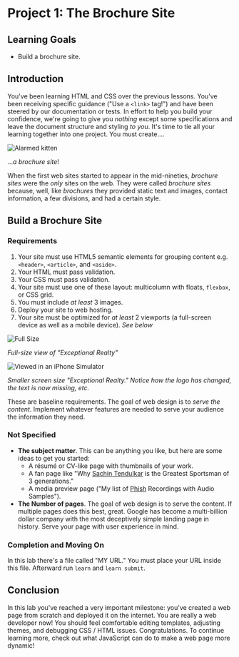 # Project 1: The Brochure Site

## Learning Goals

- Build a brochure site.

## Introduction

You've been learning HTML and CSS over the previous lessons. You've been
receiving specific guidance ("Use a `<link>` tag!") and have been steered by
our documentation or tests. In effort to help you build your confidence, we're
going to give you _nothing_ except some specifications and leave the document
structure and styling _to you_.  It's time to tie all your learning together
into one project. You must create....

![Alarmed kitten](https://media.giphy.com/media/11wjdvVFDf19cI/giphy.gif)

..._a brochure site_!

When the first web sites started to appear in the mid-nineties, _brochure
sites_ were the _only_ sites on the web. They were called _brochure sites_
because, well, like _brochures_ they provided static text and images, contact
information, a few divisions, and had a certain style.

## Build a Brochure Site

### Requirements

1. Your site must use HTML5 semantic elements for grouping content e.g.
   `<header>`, `<article>`, and `<aside>`.
2. Your HTML must pass validation.
3. Your CSS must pass validation.
4. Your site must use one of these layout: multicolumn with floats, `flexbox`,
   or CSS grid.
5. You must include _at least_ 3 images.
6. Deploy your site to web hosting.
7. Your site must be optimized for _at least_ 2 viewports (a full-screen device
   as well as a mobile device). _See below_

![Full Size](https://curriculum-content.s3.amazonaws.com/web-development/exceptional-realty-screenshots/ex_realty_640x480.png)

_Full-size view of "Exceptional Realty"_

![Viewed in an iPhone Simulator](https://curriculum-content.s3.amazonaws.com/web-development/exceptional-realty-screenshots/ex_realty_404x760.png)

_Smaller screen size "Exceptional Realty." Notice how the logo has changed, the
text is now missing, etc._

These are baseline requirements. The goal of web design is to _serve the
content_. Implement whatever features are needed to serve your audience the
information they need.

### Not Specified

- **The subject matter**. This can be anything you like, but here are some ideas
  to get you started:
   - A r&eacute;sum&eacute; or CV-like page with thumbnails of your work.
   - A fan page like "Why [Sachin Tendulkar][ST] is the Greatest Sportsman of 3
     generations."
   - A media preview page ("My list of [Phish][] Recordings with Audio
     Samples").
- **The Number of pages**. The goal of web design is to serve the content. If
  multiple pages does this best, great. Google has become a multi-billion dollar
  company with the most deceptively simple landing page in history. Serve your
  page with user experience in mind.

### Completion and Moving On

In this lab there's a file called "MY URL." You must place your URL inside this
file. Afterward run `learn` and `learn submit`.

## Conclusion

In this lab you've reached a very important milestone: you've created a web
page from scratch and deployed it on the internet. You are really a web
developer now! You should feel comfortable editing templates, adjusting themes,
and debugging CSS / HTML issues. Congratulations. To continue learning more,
check out what JavaScript can do to make a web page more dynamic!

[ST]: https://en.wikipedia.org/wiki/Sachin_Tendulkar
[Phish]: https://en.wikipedia.org/wiki/Phish
